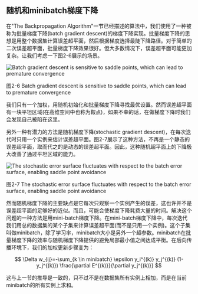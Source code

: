 ## 随机和minibatch梯度下降
在"The Backpropagation Algorithm"一节已经描述的算法中，我们使用了一种被称为批量梯度下降(batch gradient descent)的梯度下降实现。批量梯度下降的思想是用整个数据集计算误差超平面，然后根据梯度选择最陡下降路径。对于简单的二次误差超平面，批量梯度下降效果很好。但大多数情况下，误差超平面可能更加复杂。让我们考虑一下图2-6展示的场景。

![Batch gradient descent is sensitive to saddle points, which can lead to premature convergence](https://github.com/lucasbyAI/Fundamental_of_Deep_Learning_ZH/blob/master/images_folder/Fig2-6.png?raw=true)

图2-6 Batch gradient descent is sensitive to saddle points, which can lead to premature convergence

我们只有一个加权，用随机初始化和批量梯度下降寻找最优设置。然而误差超平面有一块平坦区域(在高维空间中也称为鞍点)，如果不幸的话，在做梯度下降时我们会发现自己被陷在这里。

另外一种有潜力的方法是随机梯度下降(stochastic gradient descent)，在每次迭代时只用一个实例来估计误差超平面。图2-7展示了这种方法，不再是一个静态的误差超平面，取而代之的是动态的误差超平面。因此，这种随机超平面上的下降极大改善了通过平坦区域的能力。

![The stochastic error surface fluctuates with respect to the batch error surface, enabling saddle point avoidance](https://github.com/lucasbyAI/Fundamental_of_Deep_Learning_ZH/blob/master/images_folder/Fig2-7.png?raw=true)

图2-7 The stochastic error surface fluctuates with respect to the batch error surface, enabling saddle point avoidance

然而随机梯度下降的主要缺点是它每次只观察一个实例产生的误差，这也许并不是误差超平面的足够好的近似。而且，可能会使梯度下降耗费大量的时间。解决这个问题的一种方法是用mini-batch梯度下降。在mini-batch梯度下降中，每次迭代我们用总的数据集的某个子集来计算误差超平面(而不是只用一个实例)。这个子集叫做minibatch，除了学习率，minibatch大小是另外一个超参数。minibatch在批量梯度下降的效率与随机梯度下降提供的避免局部最小值之间达成平衡。在后向传播环境下，我们的加权更新步骤变为：

$$
\Delta w_{ij}=-\sum_{k \in minibatch} \epsilon y_i^{(k)} y_j^{(k)} (1-y_j^{(k)}) \frac{\partial E^{(k)}}{\partial y_j^{(k)}}
$$

这与上一节的推导是一致的，只不过不是在数据集所有实例上相加，而是在当前minibatch的所有实例上求和。
